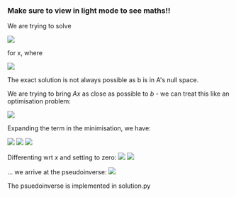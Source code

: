 ### Make sure to view in light mode to see maths!!

We are trying to solve 

<img src="https://render.githubusercontent.com/render/math?math=Ax=b">

for x, where 

<img src="https://render.githubusercontent.com/render/math?math=A\in\R^{m\times n}, x\in\R^{n}, A\in\R^{m}, n=27, m=556">

The exact solution is not always possible as b is in A's null space.

We are trying to bring $Ax$ as close as possible to $b$ - we can treat this like an optimisation problem:

<img src="https://render.githubusercontent.com/render/math?math=x^* = \argmin_x\|Ax - b\|_2^2 =\argmin_x\left((Ax - b)^\intercal(Ax-b)\right)">


Expanding the term in the minimisation, we have: 

<img src="https://render.githubusercontent.com/render/math?math=f(x) = (Ax - b)^\intercal (Ax-b) ">
<img src="https://render.githubusercontent.com/render/math?math=f(x) = (x^\intercal A^\intercal - b^\intercal)(Ax-b)">
<img src="https://render.githubusercontent.com/render/math?math=f(x) = x^\intercal A^\intercal Ax + b^\intercal b - b^\intercal Ax - x^\intercal A^\intercal b">


Differenting wrt $x$ and setting to zero:
<img src="https://render.githubusercontent.com/render/math?math=\nabla_xf(x)|_{x^*} = 2 A^\intercal A x^* - 2 A^\intercal b = 0">
<img src="https://render.githubusercontent.com/render/math?math=\implies x^* = (A^\intercal A)^{-1}A^\intercal b">

... we arrive at the pseudoinverse:
<img src="https://render.githubusercontent.com/render/math?math=A^+ \triangleq (A^\intercal A)^{-1}A^\intercal\ ; \quad x_{OLS} = A^+ b">

The psuedoinverse is implemented in solution.py


